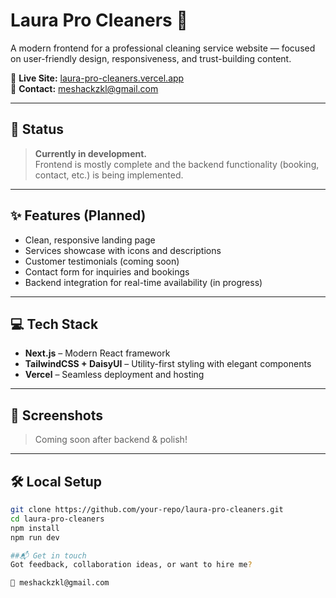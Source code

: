 # Laura Pro Cleaners 🧼

A modern frontend for a professional cleaning service website — focused on user-friendly design, responsiveness, and trust-building content.

🔗 **Live Site:** [laura-pro-cleaners.vercel.app](https://laura-pro-cleaners.vercel.app)  
📧 **Contact:** meshackzkl@gmail.com

---

## 🚧 Status

> **Currently in development.**  
Frontend is mostly complete and the backend functionality (booking, contact, etc.) is being implemented.

---

## ✨ Features (Planned)

- Clean, responsive landing page
- Services showcase with icons and descriptions
- Customer testimonials (coming soon)
- Contact form for inquiries and bookings
- Backend integration for real-time availability (in progress)

---

## 💻 Tech Stack

- **Next.js** – Modern React framework
- **TailwindCSS + DaisyUI** – Utility-first styling with elegant components
- **Vercel** – Seamless deployment and hosting

---

## 📸 Screenshots

> Coming soon after backend & polish!

---

## 🛠️ Local Setup

```bash
git clone https://github.com/your-repo/laura-pro-cleaners.git
cd laura-pro-cleaners
npm install
npm run dev

##📬 Get in touch
Got feedback, collaboration ideas, or want to hire me?

📧 meshackzkl@gmail.com

